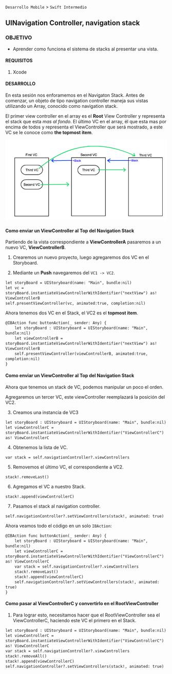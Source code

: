 
`Desarrollo Mobile` > `Swift Intermedio` 

## UINavigation Controller, navigation stack

### OBJETIVO

- Aprender como funciona el sistema de stacks al presentar una vista.

#### REQUISITOS

1. Xcode

#### DESARROLLO

En esta sesión nos enforamemos en el Navigaton Stack.
Antes de comenzar, un objeto de tipo navigation controller maneja sus vistas utilizando un Array, conocido como navigation stack.

El primer view controller en el array es el **Root** View Controller y representa el stack que esta *mas al fondo*. El último VC en el array, él que esta mas por encima de todos y representa el ViewController que será mostrado, a este VC se le conoce como **the topmost item**.

![](0.png)

#### Como enviar un ViewController al Top del Navigation Stack

Partiendo de la vista correspondiente a **ViewControllerA** pasaremos a un nuevo VC, **ViewControllerB**.

1. Crearemos un nuevo proyecto, luego agregaremos dos VC en el Storyboard.

2. Mediante un **Push** navegaremos del `VC1 -> VC2`.

```
let storyBoard = UIStoryboard(name: "Main", bundle:nil)
let vc = storyBoard.instantiateViewControllerWithIdentifier("nextView") as! ViewControllerB
self.presentViewController(vc, animated:true, completion:nil)
```

Ahora tenemos dos VC en el Stack, el VC2 es el **topmost item**.

```
@IBAction func buttonAction(_ sender: Any) {
	let storyBoard : UIStoryboard = UIStoryboard(name: "Main", bundle:nil)
	let viewControllerB = storyBoard.instantiateViewControllerWithIdentifier("nextView") as! ViewControllerB
	self.presentViewController(viewControllerB, animated:true, completion:nil)
}
```

#### Como enviar un ViewController al Top del Navigation Stack

Ahora que tenemos un stack de VC, podemos manipular un poco el orden.

Agregaremos un tercer VC, este viewController reemplazará la posición del VC2.

3. Creamos una instancia de VC3

```
let storyBoard : UIStoryboard = UIStoryboard(name: "Main", bundle:nil)
let viewControllerC = storyBoard.instantiateViewControllerWithIdentifier("ViewControllerC") as! ViewControllerC
```

4. Obtenemos la lista de VC.

```
var stack = self.navigationController?.viewControllers
```

5. Removemos el último VC, el correspondiente a VC2.

```
stack!.removeLast()
```

6. Agregamos el VC a nuestro Stack.

```
stack!.append(viewControllerC)
```

7. Pasamos el stack al navigation controller.

```
self.navigationController?.setViewControllers(stack!, animated: true)
```

Ahora veamos todo el código en un solo `IBAction`:

```
@IBAction func buttonAction(_ sender: Any) {
	let storyBoard : UIStoryboard = UIStoryboard(name: "Main", bundle:nil)
	let viewControllerC = storyBoard.instantiateViewControllerWithIdentifier("ViewControllerC") as! ViewControllerC
	var stack = self.navigationController?.viewControllers
	stack!.removeLast()      
	stack!.append(viewControllerC)          
	self.navigationController?.setViewControllers(stack!, animated: true)
}
```

#### Como pasar al ViewControllerC y convertirlo en el RootViewController

1.  Para lograr esto, necesitamos hacer que el RootViewController sea el ViewControllerC, haciendo este VC el primero en el Stack.

```
let storyBoard : UIStoryboard = UIStoryboard(name: "Main", bundle:nil)
let viewControllerC = storyBoard.instantiateViewControllerWithIdentifier("ViewControllerC") as! ViewControllerC
var stack = self.navigationController?.viewControllers          
stack!.removeAll()
stack!.append(viewControllerC)
self.navigationController?.setViewControllers(stack!, animated: true)
```













